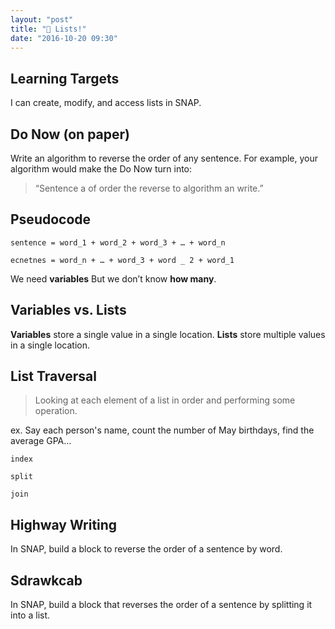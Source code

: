 ```yaml
---
layout: "post"
title: "🔢 Lists!"
date: "2016-10-20 09:30"
---
```


## Learning Targets
I can create, modify, and access lists in SNAP.

## Do Now (on paper)
Write an algorithm to reverse the order of any sentence.
For example, your algorithm would make the Do Now turn into:

> “Sentence a of order the reverse to algorithm an write.”

## Pseudocode
`sentence = word_1 + word_2 + word_3 + … + word_n`

`ecnetnes = word_n + … + word_3 + word _ 2 + word_1`

We need **variables** But we don’t know **how many**.

## Variables vs. Lists
**Variables** store a single value in a single location.
**Lists** store multiple values in a single location.

## List Traversal

> Looking at each element of a list in order and performing some operation.

ex. Say each person's name, count the number of May birthdays, find the average GPA…

`index`

`split`

`join`

## Highway Writing
In SNAP, build a block to reverse the order of a sentence by word.

## Sdrawkcab
In SNAP, build a block that reverses the order of a sentence by splitting it into a list.
